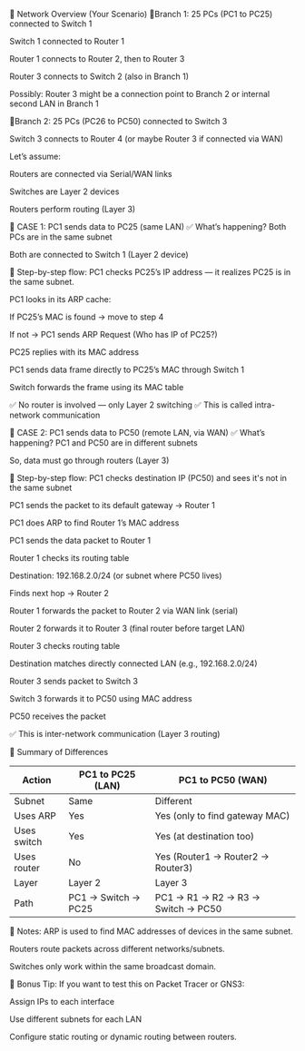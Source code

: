 🏢 Network Overview (Your Scenario)
📍Branch 1:
25 PCs (PC1 to PC25) connected to Switch 1

Switch 1 connected to Router 1

Router 1 connects to Router 2, then to Router 3

Router 3 connects to Switch 2 (also in Branch 1)

Possibly: Router 3 might be a connection point to Branch 2 or internal second LAN in Branch 1

📍Branch 2:
25 PCs (PC26 to PC50) connected to Switch 3

Switch 3 connects to Router 4 (or maybe Router 3 if connected via WAN)

Let’s assume:

Routers are connected via Serial/WAN links

Switches are Layer 2 devices

Routers perform routing (Layer 3)

🧪 CASE 1: PC1 sends data to PC25 (same LAN)
✅ What’s happening?
Both PCs are in the same subnet

Both are connected to Switch 1 (Layer 2 device)

📶 Step-by-step flow:
PC1 checks PC25’s IP address — it realizes PC25 is in the same subnet.

PC1 looks in its ARP cache:

If PC25’s MAC is found → move to step 4

If not → PC1 sends ARP Request (Who has IP of PC25?)

PC25 replies with its MAC address

PC1 sends data frame directly to PC25’s MAC through Switch 1

Switch forwards the frame using its MAC table

✅ No router is involved — only Layer 2 switching
✅ This is called intra-network communication

🧪 CASE 2: PC1 sends data to PC50 (remote LAN, via WAN)
✅ What’s happening?
PC1 and PC50 are in different subnets

So, data must go through routers (Layer 3)

📶 Step-by-step flow:
PC1 checks destination IP (PC50) and sees it's not in the same subnet

PC1 sends the packet to its default gateway → Router 1

PC1 does ARP to find Router 1’s MAC address

PC1 sends the data packet to Router 1

Router 1 checks its routing table

Destination: 192.168.2.0/24 (or subnet where PC50 lives)

Finds next hop → Router 2

Router 1 forwards the packet to Router 2 via WAN link (serial)

Router 2 forwards it to Router 3 (final router before target LAN)

Router 3 checks routing table

Destination matches directly connected LAN (e.g., 192.168.2.0/24)

Router 3 sends packet to Switch 3

Switch 3 forwards it to PC50 using MAC address

PC50 receives the packet

✅ This is inter-network communication (Layer 3 routing)

🔄 Summary of Differences

| Action      | PC1 to PC25 (LAN)   | PC1 to PC50 (WAN)                  |
| ----------- | ------------------- | ---------------------------------- |
| Subnet      | Same                | Different                          |
| Uses ARP    | Yes                 | Yes (only to find gateway MAC)     |
| Uses switch | Yes                 | Yes (at destination too)           |
| Uses router | No                  | Yes (Router1 → Router2 → Router3)  |
| Layer       | Layer 2             | Layer 3                            |
| Path        | PC1 → Switch → PC25 | PC1 → R1 → R2 → R3 → Switch → PC50 |


🧠 Notes:
ARP is used to find MAC addresses of devices in the same subnet.

Routers route packets across different networks/subnets.

Switches only work within the same broadcast domain.

📌 Bonus Tip:
If you want to test this on Packet Tracer or GNS3:

Assign IPs to each interface

Use different subnets for each LAN

Configure static routing or dynamic routing between routers.